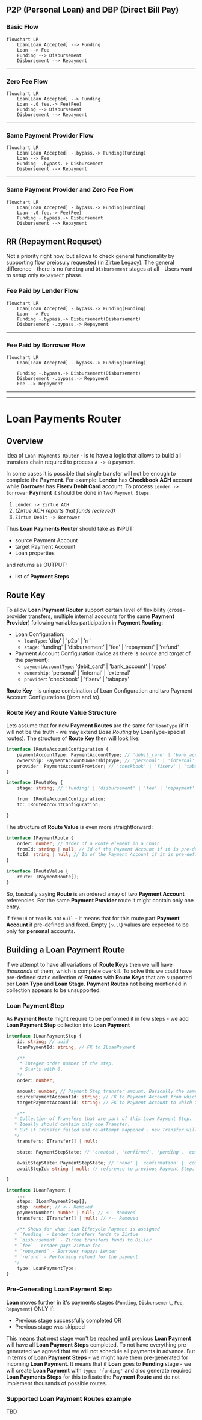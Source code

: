 ## P2P (Personal Loan) and DBP (Direct Bill Pay)

### Basic Flow
```mermaid
flowchart LR
    Loan[Loan Accepted] --> Funding
    Loan --> Fee
    Funding --> Disbursement
    Disbursement --> Repayment
```

---

### Zero Fee Flow
```mermaid
flowchart LR
    Loan[Loan Accepted] --> Funding
    Loan -.0 fee.-> Fee(Fee)
    Funding --> Disbursement
    Disbursement --> Repayment
```

---

### Same Payment Provider Flow
```mermaid
flowchart LR
    Loan[Loan Accepted] -.bypass.-> Funding(Funding)
    Loan --> Fee
    Funding -.bypass.-> Disbursement
    Disbursement --> Repayment
```

---

### Same Payment Provider and Zero Fee Flow
```mermaid
flowchart LR
    Loan[Loan Accepted] -.bypass.-> Funding(Funding)
    Loan -.0 fee.-> Fee(Fee)
    Funding -.bypass.-> Disbursement
    Disbursement --> Repayment
```

## RR (Repayment Requset)
Not a priority right now, but allows to check general functionality by supporting flow preiosuly requested (in Zirtue Legacy).
The general difference - there is no `Funding` and `Disbursement` stages at all - Users want to setup only `Repayment` phase.

### Fee Paid by Lender Flow
```mermaid
flowchart LR
    Loan[Loan Accepted] -.bypass.-> Funding(Funding)
    Loan --> Fee
    Funding -.bypass.-> Disbursement(Disbursement)    
    Disbursement -.bypass.-> Repayment
```
---

### Fee Paid by Borrower Flow
```mermaid
flowchart LR
    Loan[Loan Accepted] -.bypass.-> Funding(Funding)
    
    Funding -.bypass.-> Disbursement(Disbursement)    
    Disbursement -.bypass.-> Repayment
    Fee --> Repayment
```

---
---

# Loan Payments Router

## Overview
Idea of `Loan Payments Router` - is to have a logic that allows to build all transfers chain required to process `A -> B` payment. 

In some cases it is possible that single transfer will not be enough to complete the **Payment**. 
For example: **Lender** has **Checkbook ACH** account while **Borrower** has **Fiserv Debit Card** account. To process `Lender -> Borrower` **Payment** it should be done in two `Payment Steps`:
1. `Lender -> Zirtue ACH`
2. *(Zirtue ACH reports that funds recieved)*
3. `Zirtue Debit -> Borrower`

Thus **Loan Payments Router** should take as INPUT:
- source Payment Account
- target Payment Account
- Loan properties

and returns as OUTPUT:
- list of **Payment Steps** 

## Route Key
To allow **Loan Payment Router** support certain level of flexibility (cross-provider transfers, multiple internal accounts for the same **Payment Provider**) following variables participation in **Payment Routing**:
- Loan Configuration:
  - `loanType`: 'dbp' | 'p2p' | 'rr'
  - `stage`: 'funding' | 'disbursement' | 'fee' | 'repayment' | 'refund'
- Payment Account Configuration (twice as there is *source* and *target* of the payment):
  - `paymentAccountType`: 'debit_card' | 'bank_account' | 'rpps'
  - `ownership`: 'personal' | 'internal' | 'external'
  - `provider`: 'checkbook' | 'fiserv' | 'tabapay'

**Route Key** - is unique combination of Loan Configuration and two Payment Account Configurations (*from* and *to*).

### Route Key and Route Value Structure
Lets assume that for now **Payment Routes** are the same for `loanType` (if it will not be the truth - we may extend *Base Routing* by LoanType-special routes).
The structure of **Route Key** then will look like:
```typescript
interface IRouteAccountConfiguration {
    paymentAccountType: PaymentAccountType; // 'debit_card' | 'bank_account' | 'rpps'
    ownership: PaymentAccountOwnershipType; // 'personal' | 'internal' | 'external'
    provider: PaymentAccountProvider; // 'checkbook' | 'fiserv' | 'tabapay'
}

interface IRouteKey {
    stage: string; // 'funding' | 'disbursement' | 'fee' | 'repayment' | 'refund'

    from: IRouteAccountConfiguration;
    to: IRouteAccountConfiguration;

}
```
The structure of **Route Value** is even more straightforward:
```typescript
interface IPaymentRoute {
    order: number; // Order of a Route element in a chain
    fromId: string | null; // Id of the Payment Account if it is pre-defined (e.g. Zirtue Internal For Checkbook ACH Funding)    
    toId: string | null; // Id of the Payment Account if it is pre-defined (e.g. Zirtue Internal For Checkbook ACH Funding)
}

interface IRouteValue {
    route: IPaymentRoute[];
}
```
So, basically saying **Route** is an ordered array of two **Payment Account** referencies. For the same **Payment Provider** route it might contain only one entry.

If `fromId` or `toId` is not `null` - it means that for this route part **Payment Account** if pre-defined and fixed. Empty (`null`) values are expected to be only for **personal** accounts.

## Building a Loan Payment Route
If we attempt to have all variations of **Route Keys** then we will have *thousands* of them, which is complete overkill.
To solve this we could have pre-defined static collection of **Routes** with **Route Keys** that are supported per **Loan Type** and **Loan Stage**. **Payment Routes** not being mentioned in collection appears to be unsupported.


### Loan Payment Step

As **Payment Route** might require to be performed it in few steps - we add **Loan Payment Step** collection into **Loan Payment**
```typescript
interface ILoanPaymentStep {
    id: string; // uuid
    loanPaymentId: string; // FK to ILoanPayment

    /**
     * Integer order number of the step.
     * Starts with 0.
    */
    order: number;

    amount: number; // Payment Step transfer amount. Basically the same as Loan Payment amount, but keep mentioned again
    sourcePaymentAccountId: string; // FK to Payment Account from which transfer will be performed
    targetPaymentAccountId: string; // FK to Payment Account to which transfer will be performed

    /**
   * Collection of Transfers that are part of this Loan Payment Step.
   * Ideally should contain only one Transfer. 
   * But if Transfer failed and re-attempt happened - new Transfer will be also referenced to the same Loan Payment Step.
   */
    transfers: ITransfer[] | null;

    state: PaymentStepState; // 'created', 'confirmed', 'pending', 'completed', 'failed'

    awaitStepState: PaymentStepState; // 'none' | 'confirmation' | 'completion'. Default: 'completion'
    awaitStepId: string | null; // reference to previous Payment Step. If `null` order-1 will be taken

}

interface ILoanPayment {
    ...
    steps: ILoanPaymentStep[];
    step: number; // <-- Removed
    paymentNumber: number | null; // <-- Removed
    transfers: ITransfer[] | null; // <-- Removed

    /** Shows for what Loan lifecycle Payment is assigned
   * `funding` - Lender transfers funds to Zirtue
   * `disbursement` - Zirtue transfers funds to Biller
   * `fee` - Lender pays Zirtue fee
   * `repayment` - Borrower repays Lender
   * `refund` - Performing refund for the payment
   */
    type: LoanPaymentType;
}
```

### Pre-Generating Loan Payment Step
**Loan** moves further in it's payments stages (`Funding`, `Disbursement`, `Fee`, `Repayment`) ONLY if:
- Previous stage successfully completed
OR
- Previous stage was skipped

This means that next stage won't be reached until previous **Loan Payment** will have all **Loan Payment Steps** completed. 
To not have everything pre-generated we agreed that we will not schedule all payments in advance. But in terms of **Loan Payment Steps** - we might have them pre-generated for incoming **Loan Payment**. It means that if **Loan** goes to **Funding** stage - we will create **Loan Payment** with `type: 'funding'` and also generate required **Loan Payments Steps** for this to fixate the **Payment Route** and do not implement thousands of possible routes.

### Supported Loan Payment Routes example
TBD 